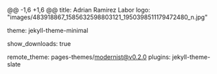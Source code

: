@@ -1,6 +1,6 @@
 title: Adrian Ramirez Labor
 logo: "images/483918867_1585632598803121_1950398511179472480_n.jpg"


 theme: jekyll-theme-minimal

 show_downloads: true
 
 remote_theme: pages-themes/modernist@v0.2.0
 plugins: jekyll-theme-slate
